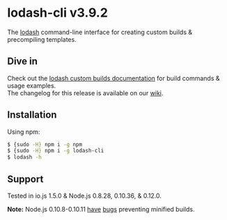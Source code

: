 # lodash-cli v3.9.2

The [lodash](https://lodash.com/) command-line interface for creating custom builds & precompiling templates.

## Dive in

Check out the [lodash custom builds documentation](https://lodash.com/custom-builds) for build commands & usage examples.<br>
The changelog for this release is available on our [wiki](https://github.com/lodash/lodash-cli/wiki/Changelog).

## Installation

Using npm:

```bash
$ {sudo -H} npm i -g npm
$ {sudo -H} npm i -g lodash-cli
$ lodash -h
```

## Support

Tested in io.js 1.5.0 & Node.js 0.8.28, 0.10.36, & 0.12.0.

**Note:** Node.js 0.10.8-0.10.11 [have](https://github.com/joyent/node/issues/5622) [bugs](https://github.com/joyent/node/issues/5688) preventing minified builds.
